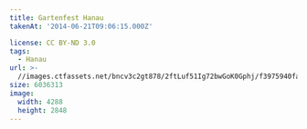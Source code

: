 ```yaml
---
title: Gartenfest Hanau
takenAt: '2014-06-21T09:06:15.000Z'

license: CC BY-ND 3.0
tags:
  - Hanau
url: >-
  //images.ctfassets.net/bncv3c2gt878/2ftLuf51Ig72bwGoK0Gphj/f3975940fa476716a8ec4bf6648be2f8/gartenfest-hanau_14286306678_o
size: 6036313
image:
  width: 4288
  height: 2848
---
```

